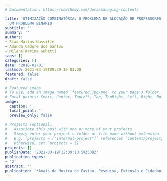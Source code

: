 ```yaml
---
# Documentation: https://wowchemy.com/docs/managing-content/

title: 'OTIMIZAÇÃO COMBINATÓRIA: O PROBLEMA DE ALOCAÇÃO DE PROFESSORES FORMULADO COMO
  UM PROBLEMA BINÁRIO'
subtitle: ''
summary: ''
authors:
- Rı́ad Mattos Nassiffe
- Amanda Cadore dos Santos
- Milene Karine Gubetti
tags: []
categories: []
date: '2018-01-01'
lastmod: 2021-03-19T09:39:10-03:00
featured: false
draft: false

# Featured image
# To use, add an image named `featured.jpg/png` to your page's folder.
# Focal points: Smart, Center, TopLeft, Top, TopRight, Left, Right, BottomLeft, Bottom, BottomRight.
image:
  caption: ''
  focal_point: ''
  preview_only: false

# Projects (optional).
#   Associate this post with one or more of your projects.
#   Simply enter your project's folder or file name without extension.
#   E.g. `projects = ["internal-project"]` references `content/project/deep-learning/index.md`.
#   Otherwise, set `projects = []`.
projects: []
publishDate: '2021-03-19T12:39:10.583508Z'
publication_types:
- '2'
abstract: ''
publication: '*Anais da Mostra de Ensino, Pesquisa, Extensão e Cidadania (MEPEC)*'
---
```

